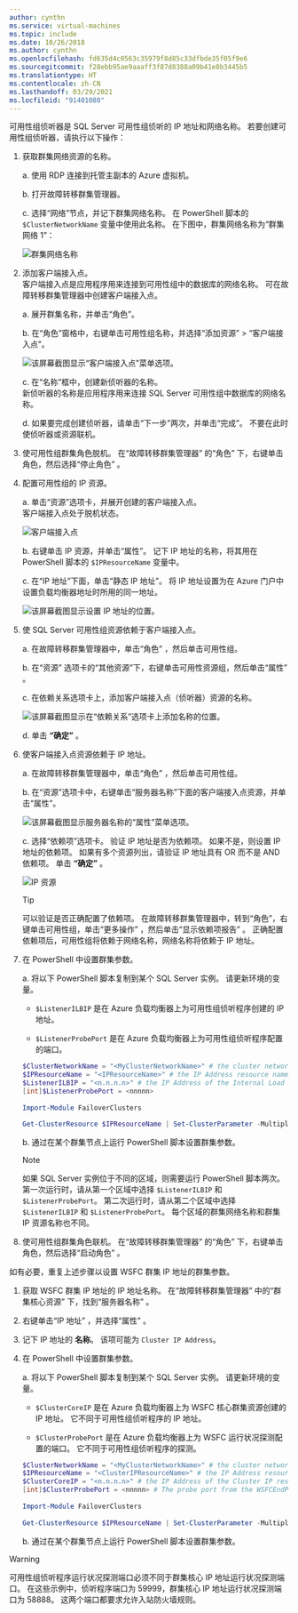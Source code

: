 ```yaml
---
author: cynthn
ms.service: virtual-machines
ms.topic: include
ms.date: 10/26/2018
ms.author: cynthn
ms.openlocfilehash: fd635d4c0563c35979f8d85c33dfbde35f05f9e6
ms.sourcegitcommit: f28ebb95ae9aaaff3f87d8388a09b41e0b3445b5
ms.translationtype: HT
ms.contentlocale: zh-CN
ms.lasthandoff: 03/29/2021
ms.locfileid: "91401080"
---
```

可用性组侦听器是 SQL Server 可用性组侦听的 IP 地址和网络名称。 若要创建可用性组侦听器，请执行以下操作：

1. <a name="getnet"></a>获取群集网络资源的名称。

    a. 使用 RDP 连接到托管主副本的 Azure 虚拟机。 

    b. 打开故障转移群集管理器。

    c. 选择“网络”节点，并记下群集网络名称。  在 PowerShell 脚本的 `$ClusterNetworkName` 变量中使用此名称。 在下图中，群集网络名称为“群集网络 1”： 

   ![群集网络名称](./media/virtual-machines-ag-listener-configure/90-clusternetworkname.png)

1. <a name="addcap"></a>添加客户端接入点。  
    客户端接入点是应用程序用来连接到可用性组中的数据库的网络名称。 可在故障转移群集管理器中创建客户端接入点。

    a. 展开群集名称，并单击“角色”。 

    b. 在“角色”窗格中，右键单击可用性组名称，并选择“添加资源” > “客户端接入点”。   

   ![该屏幕截图显示“客户端接入点”菜单选项。](./media/virtual-machines-ag-listener-configure/92-addclientaccesspoint.png)

    c. 在“名称”框中，创建新侦听器的名称。  
   新侦听器的名称是应用程序用来连接 SQL Server 可用性组中数据库的网络名称。

    d. 如果要完成创建侦听器，请单击“下一步”两次，并单击“完成”。   不要在此时使侦听器或资源联机。

1. 使可用性组群集角色脱机。 在“故障转移群集管理器”  的“角色”  下，右键单击角色，然后选择“停止角色”  。

1. <a name="congroup"></a>配置可用性组的 IP 资源。

    a. 单击“资源”选项卡，并展开创建的客户端接入点。   
    客户端接入点处于脱机状态。

   ![客户端接入点](./media/virtual-machines-ag-listener-configure/94-newclientaccesspoint.png) 

    b. 右键单击 IP 资源，并单击“属性”。 记下 IP 地址的名称，将其用在 PowerShell 脚本的 `$IPResourceName` 变量中。

    c. 在“IP 地址”下面，单击“静态 IP 地址”。   将 IP 地址设置为在 Azure 门户中设置负载均衡器地址时所用的同一地址。

   ![该屏幕截图显示设置 IP 地址的位置。](./media/virtual-machines-ag-listener-configure/96-ipresource.png) 

    <!-----------------------I don't see this option on server 2016
    1. Disable NetBIOS for this address and click **OK**. Repeat this step for each IP resource if your solution spans multiple Azure VNets. 
    ------------------------->

1. <a name = "dependencyGroup"></a>使 SQL Server 可用性组资源依赖于客户端接入点。

    a. 在故障转移群集管理器中，单击“角色”  ，然后单击可用性组。

    b. 在“资源”  选项卡的“其他资源”下，右键单击可用性资源组，然后单击“属性”   。 

    c. 在依赖关系选项卡上，添加客户端接入点（侦听器）资源的名称。

   ![该屏幕截图显示在“依赖关系”选项卡上添加名称的位置。](./media/virtual-machines-ag-listener-configure/97-propertiesdependencies.png) 

    d. 单击 **“确定”** 。

1. <a name="listname"></a>使客户端接入点资源依赖于 IP 地址。

    a. 在故障转移群集管理器中，单击“角色”  ，然后单击可用性组。 

    b. 在“资源”选项卡中，右键单击“服务器名称”下面的客户端接入点资源，并单击“属性”。    

   ![该屏幕截图显示服务器名称的“属性”菜单选项。](./media/virtual-machines-ag-listener-configure/98-dependencies.png) 

    c. 选择“依赖项”选项卡。  验证 IP 地址是否为依赖项。 如果不是，则设置 IP 地址的依赖项。 如果有多个资源列出，请验证 IP 地址具有 OR 而不是 AND 依赖项。 单击 **“确定”** 。 

   ![IP 资源](./media/virtual-machines-ag-listener-configure/98-propertiesdependencies.png) 

    >[!TIP]
    >可以验证是否正确配置了依赖项。 在故障转移群集管理器中，转到“角色”，右键单击可用性组，单击“更多操作”  ，然后单击“显示依赖项报告”  。 正确配置依赖项后，可用性组将依赖于网络名称，网络名称将依赖于 IP 地址。 


1. <a name="setparam"></a>在 PowerShell 中设置群集参数。

   a. 将以下 PowerShell 脚本复制到某个 SQL Server 实例。 请更新环境的变量。

   - `$ListenerILBIP` 是在 Azure 负载均衡器上为可用性组侦听程序创建的 IP 地址。
    
   - `$ListenerProbePort` 是在 Azure 负载均衡器上为可用性组侦听程序配置的端口。

   ```powershell
   $ClusterNetworkName = "<MyClusterNetworkName>" # the cluster network name (Use Get-ClusterNetwork on Windows Server 2012 of higher to find the name)
   $IPResourceName = "<IPResourceName>" # the IP Address resource name
   $ListenerILBIP = "<n.n.n.n>" # the IP Address of the Internal Load Balancer (ILB). This is the static IP address for the load balancer you configured in the Azure portal.
   [int]$ListenerProbePort = <nnnnn>
  
   Import-Module FailoverClusters

   Get-ClusterResource $IPResourceName | Set-ClusterParameter -Multiple @{"Address"="$ListenerILBIP";"ProbePort"=$ListenerProbePort;"SubnetMask"="255.255.255.255";"Network"="$ClusterNetworkName";"EnableDhcp"=0}
   ```

   b. 通过在某个群集节点上运行 PowerShell 脚本设置群集参数。  

   > [!NOTE]
   > 如果 SQL Server 实例位于不同的区域，则需要运行 PowerShell 脚本两次。 第一次运行时，请从第一个区域中选择 `$ListenerILBIP` 和 `$ListenerProbePort`。 第二次运行时，请从第二个区域中选择 `$ListenerILBIP` 和 `$ListenerProbePort`。 每个区域的群集网络名称和群集 IP 资源名称也不同。

1. 使可用性组群集角色联机。 在“故障转移群集管理器”  的“角色”  下，右键单击角色，然后选择“启动角色”  。

如有必要，重复上述步骤以设置 WSFC 群集 IP 地址的群集参数。

1. 获取 WSFC 群集 IP 地址的 IP 地址名称。 在“故障转移群集管理器”  中的“群集核心资源”  下，找到“服务器名称”  。

1. 右键单击“IP 地址”  ，并选择“属性”  。

1. 记下 IP 地址的 **名称**。 该项可能为 `Cluster IP Address`。 

1. <a name="setwsfcparam"></a>在 PowerShell 中设置群集参数。
  
   a. 将以下 PowerShell 脚本复制到某个 SQL Server 实例。 请更新环境的变量。

   - `$ClusterCoreIP` 是在 Azure 负载均衡器上为 WSFC 核心群集资源创建的 IP 地址。 它不同于可用性组侦听程序的 IP 地址。

   - `$ClusterProbePort` 是在 Azure 负载均衡器上为 WSFC 运行状况探测配置的端口。 它不同于可用性组侦听程序的探测。

   ```powershell
   $ClusterNetworkName = "<MyClusterNetworkName>" # the cluster network name (Use Get-ClusterNetwork on Windows Server 2012 of higher to find the name)
   $IPResourceName = "<ClusterIPResourceName>" # the IP Address resource name
   $ClusterCoreIP = "<n.n.n.n>" # the IP Address of the Cluster IP resource. This is the static IP address for the load balancer you configured in the Azure portal.
   [int]$ClusterProbePort = <nnnnn> # The probe port from the WSFCEndPointprobe in the Azure portal. This port must be different from the probe port for the availability group listener probe port.
  
   Import-Module FailoverClusters
  
   Get-ClusterResource $IPResourceName | Set-ClusterParameter -Multiple @{"Address"="$ClusterCoreIP";"ProbePort"=$ClusterProbePort;"SubnetMask"="255.255.255.255";"Network"="$ClusterNetworkName";"EnableDhcp"=0}
   ```

   b. 通过在某个群集节点上运行 PowerShell 脚本设置群集参数。  

>[!WARNING]
>可用性组侦听程序运行状况探测端口必须不同于群集核心 IP 地址运行状况探测端口。 在这些示例中，侦听程序端口为 59999，群集核心 IP 地址运行状况探测端口为 58888。 这两个端口都要求允许入站防火墙规则。
